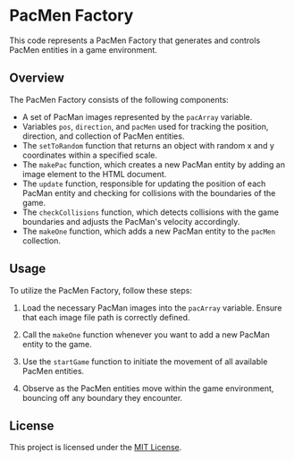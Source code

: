 # PacMen Factory

This code represents a PacMen Factory that generates and controls PacMen entities in a game environment.

## Overview

The PacMen Factory consists of the following components:

- A set of PacMan images represented by the `pacArray` variable.
- Variables `pos`, `direction`, and `pacMen` used for tracking the position, direction, and collection of PacMen entities.
- The `setToRandom` function that returns an object with random x and y coordinates within a specified scale.
- The `makePac` function, which creates a new PacMan entity by adding an image element to the HTML document.
- The `update` function, responsible for updating the position of each PacMan entity and checking for collisions with the boundaries of the game.
- The `checkCollisions` function, which detects collisions with the game boundaries and adjusts the PacMan's velocity accordingly.
- The `makeOne` function, which adds a new PacMan entity to the `pacMen` collection.

## Usage

To utilize the PacMen Factory, follow these steps:

1. Load the necessary PacMan images into the `pacArray` variable. Ensure that each image file path is correctly defined.

2. Call the `makeOne` function whenever you want to add a new PacMan entity to the game.

3. Use the `startGame` function to initiate the movement of all available PacMen entities.

4. Observe as the PacMen entities move within the game environment, bouncing off any boundary they encounter.

## License

This project is licensed under the [MIT License](https://opensource.org/license/mit/). 
